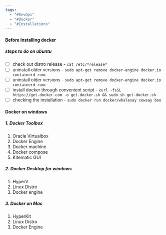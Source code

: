 ```yaml
---
tags:
  - "#DevOps"
  - "#Docker"
  - "#Installations"
---
```


#### Before Installing docker
##### steps to do on ubuntu
- [ ] check out distro release - `cat /etc/*release*`
- [ ] uninstall older versions - `sudo apt-get remove docker-engine docker.io containerd runc`
- [ ] uninstall older versions - `sudo apt-get remove docker-engine docker.io containerd runc`
- [ ] install docker through convenient script - `curl -fsSL https://get.docker.com -o get-docker.sh && sudo sh get-docker.sh`
- [ ] checking the installation - `sudo docker run docker/whalesay cowsay boo`

#### Docker on windows

##### 1. Docker Toolbox
1. Oracle Virtualbox
2. Docker Engine
3. Docker machine
4. Docker compose 
5. Kitematic GUI

##### 2. Docker Desktop for windows
1. HyperV
2. Linux Distro
3. Docker engine

##### 3. Docker on Mac
1. HyperKit
2. Linux Distro
3. Docker Engine
